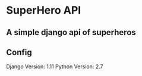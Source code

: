 # SuperHero API  
## A simple django api of superheros

## Config  
Django Version: 1.11
Python Version: 2.7
